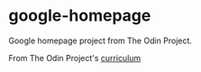# google-homepage
Google homepage project from The Odin Project.

From The Odin Project's [curriculum](http://www.theodinproject.com/courses/web-development-101/lessons/html-css)
